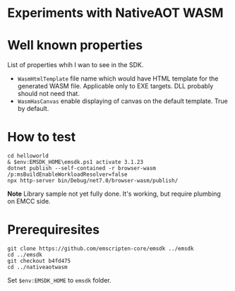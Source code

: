 Experiments with NativeAOT WASM
===============================

# Well known properties

List of properties whih I wan to see in the SDK.
- `WasmHtmlTemplate` file name which would have HTML template for the generated WASM file. Applicable only to EXE targets. DLL probably should not need that. 
- `WasmHasCanvas` enable displaying of canvas on the default template. True by default.

# How to test
```
cd helloworld
& $env:EMSDK_HOME\emsdk.ps1 activate 3.1.23
dotnet publish --self-contained -r browser-wasm /p:msBuildEnableWorkloadResolver=false
npx http-server bin/Debug/net7.0/browser-wasm/publish/
```

**Note** Library sample not yet fully done. It's working, but require plumbing on EMCC side.

# Prerequiresites

```
git clone https://github.com/emscripten-core/emsdk ../emsdk
cd ../emsdk
git checkout b4fd475
cd ../nativeaotwasm
```
Set `$env:EMSDK_HOME` to `emsdk` folder.